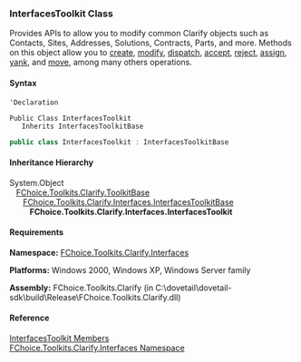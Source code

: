 ﻿### InterfacesToolkit Class

Provides APIs to allow you to modify common Clarify objects such as Contacts, Sites, Addresses, Solutions, Contracts, Parts, and more. Methods on this object allow you to [create](FChoice.Toolkits.Clarify~FChoice.Toolkits.Clarify.Interfaces.InterfacesToolkit~CreateSolution.md), [modify](FChoice.Toolkits.Clarify~FChoice.Toolkits.Clarify.Interfaces.InterfacesToolkit~UpdateSite.md), [dispatch](FChoice.Toolkits.Clarify~FChoice.Toolkits.Clarify.Interfaces.InterfacesToolkit~DispatchSolution.md), [accept](FChoice.Toolkits.Clarify~FChoice.Toolkits.Clarify.Interfaces.InterfacesToolkit~AcceptSolution.md), [reject](FChoice.Toolkits.Clarify~FChoice.Toolkits.Clarify.Interfaces.InterfacesToolkit~RejectSolution.md), [assign](FChoice.Toolkits.Clarify~FChoice.Toolkits.Clarify.Interfaces.InterfacesToolkit~AssignSolution.md), [yank](FChoice.Toolkits.Clarify~FChoice.Toolkits.Clarify.Interfaces.InterfacesToolkit~YankSolution.md), and [move](FChoice.Toolkits.Clarify~FChoice.Toolkits.Clarify.Interfaces.InterfacesToolkit~MoveSolution.md), among many others operations.

#### Syntax

```vbnet
'Declaration

Public Class InterfacesToolkit 
   Inherits InterfacesToolkitBase
```

```csharp
public class InterfacesToolkit : InterfacesToolkitBase
``` 

#### Inheritance Hierarchy

System.Object  
   [FChoice.Toolkits.Clarify.ToolkitBase](FChoice.Toolkits.Clarify~FChoice.Toolkits.Clarify.ToolkitBase.md)  
      [FChoice.Toolkits.Clarify.Interfaces.InterfacesToolkitBase](FChoice.Toolkits.Clarify~FChoice.Toolkits.Clarify.Interfaces.InterfacesToolkitBase.md)  
         **FChoice.Toolkits.Clarify.Interfaces.InterfacesToolkit**  

#### Requirements

**Namespace:** [FChoice.Toolkits.Clarify.Interfaces](FChoice.Toolkits.Clarify~FChoice.Toolkits.Clarify.Interfaces_namespace.md)

**Platforms:** Windows 2000, Windows XP, Windows Server family

**Assembly:** FChoice.Toolkits.Clarify (in C:\\dovetail\\dovetail-sdk\\build\\Release\\FChoice.Toolkits.Clarify.dll)

#### Reference

[InterfacesToolkit Members](FChoice.Toolkits.Clarify~FChoice.Toolkits.Clarify.Interfaces.InterfacesToolkit_members.md)  
[FChoice.Toolkits.Clarify.Interfaces Namespace](FChoice.Toolkits.Clarify~FChoice.Toolkits.Clarify.Interfaces_namespace.md)